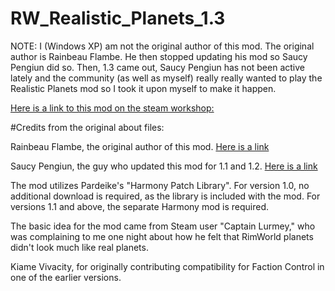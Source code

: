 # RW_Realistic_Planets_1.3
NOTE: I (Windows XP) am not the original author of this mod. The original author is Rainbeau Flambe. He then stopped updating his mod so Saucy Pengiun did so. Then, 1.3 came out, Saucy Pengiun has not been active lately and the community (as well as myself) really really wanted to play the Realistic Planets mod so I took it upon myself to make it happen.

[Here is a link to this mod on the steam workshop:](https://steamcommunity.com/sharedfiles/filedetails/?id=2557451791)

#Credits from the original about files:

Rainbeau Flambe, the original author of this mod. [Here is a link](https://steamcommunity.com/sharedfiles/filedetails/?id=1571623829)

Saucy Pengiun, the guy who updated this mod for 1.1 and 1.2. [Here is a link](https://steamcommunity.com/sharedfiles/filedetails/?id=2009542732)

The mod utilizes Pardeike's "Harmony Patch Library". For version 1.0, no additional download is required, as the library is included with the mod. For versions 1.1 and above, the separate Harmony mod is required.

The basic idea for the mod came from Steam user "Captain Lurmey," who was complaining to me one night about how he felt that RimWorld planets didn't look much like real planets.

Kiame Vivacity, for originally contributing compatibility for Faction Control in one of the earlier versions.